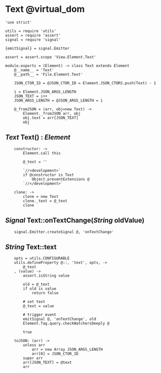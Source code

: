 Text @virtual_dom
=================

	'use strict'

	utils = require 'utils'
	assert = require 'assert'
	signal = require 'signal'

	{emitSignal} = signal.Emitter

	assert = assert.scope 'View.Element.Text'

	module.exports = (Element) -> class Text extends Element
		@__name__ = 'Text'
		@__path__ = 'File.Element.Text'

		JSON_CTOR_ID = @JSON_CTOR_ID = Element.JSON_CTORS.push(Text) - 1

		i = Element.JSON_ARGS_LENGTH
		JSON_TEXT = i++
		JSON_ARGS_LENGTH = @JSON_ARGS_LENGTH = i

		@_fromJSON = (arr, obj=new Text) ->
			Element._fromJSON arr, obj
			obj.text = arr[JSON_TEXT]
			obj

*Text* Text() : *Element*
-------------------------

		constructor: ->
			Element.call this

			@_text = ''

			`//<development>`
			if @constructor is Text
				Object.preventExtensions @
			`//</development>`

		clone: ->
			clone = new Text
			clone._text = @_text
			clone

*Signal* Text::onTextChange(*String* oldValue)
----------------------------------------------

		signal.Emitter.createSignal @, 'onTextChange'

*String* Text::text
-------------------

		opts = utils.CONFIGURABLE
		utils.defineProperty @::, 'text', opts, ->
			@_text
		, (value) ->
			assert.isString value

			old = @_text
			if old is value
				return false

			# set text
			@_text = value

			# trigger event
			emitSignal @, 'onTextChange', old
			Element.Tag.query.checkWatchersDeeply @

			true

		toJSON: (arr) ->
			unless arr
				arr = new Array JSON_ARGS_LENGTH
				arr[0] = JSON_CTOR_ID
			super arr
			arr[JSON_TEXT] = @text
			arr
